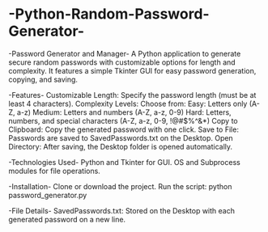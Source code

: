 # -Python-Random-Password-Generator-

-Password Generator and Manager-
A Python application to generate secure random passwords with customizable options for length and complexity. It features a simple Tkinter GUI for easy password generation, copying, and saving.

-Features-
Customizable Length: Specify the password length (must be at least 4 characters).
Complexity Levels: Choose from:
Easy: Letters only (A-Z, a-z)
Medium: Letters and numbers (A-Z, a-z, 0-9)
Hard: Letters, numbers, and special characters (A-Z, a-z, 0-9, !@#$%^&*)
Copy to Clipboard: Copy the generated password with one click.
Save to File: Passwords are saved to SavedPasswords.txt on the Desktop.
Open Directory: After saving, the Desktop folder is opened automatically.

-Technologies Used-
Python and Tkinter for GUI.
OS and Subprocess modules for file operations.

-Installation-
Clone or download the project.
Run the script:
python password_generator.py

-File Details-
SavedPasswords.txt: Stored on the Desktop with each generated password on a new line.
